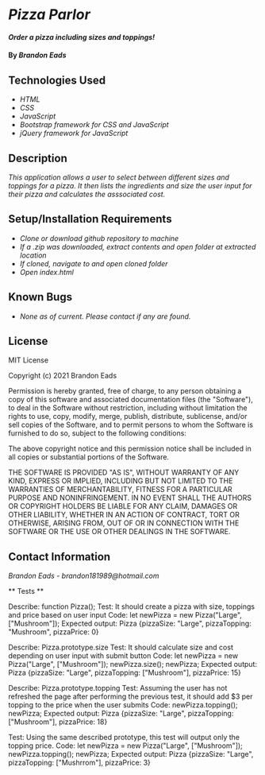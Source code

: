 # _Pizza Parlor_

#### _Order a pizza including sizes and toppings!_

#### By _**Brandon Eads**_

## Technologies Used

* _HTML_
* _CSS_
* _JavaScript_
* _Bootstrap framework for CSS and JavaScript_
* _jQuery framework for JavaScript_

## Description

_This application allows a user to select between different sizes and toppings for a pizza. It then lists the ingredients and size the user input for their pizza and calculates the asssociated cost._

## Setup/Installation Requirements

* _Clone or download github repository to machine_
* _If a .zip was downloaded, extract contents and open folder at extracted location_
* _If cloned, navigate to and open cloned folder_
* _Open index.html_

## Known Bugs

* _None as of current. Please contact if any are found._

## License

MIT License

Copyright (c) 2021 Brandon Eads

Permission is hereby granted, free of charge, to any person obtaining a copy
of this software and associated documentation files (the "Software"), to deal
in the Software without restriction, including without limitation the rights
to use, copy, modify, merge, publish, distribute, sublicense, and/or sell
copies of the Software, and to permit persons to whom the Software is
furnished to do so, subject to the following conditions:

The above copyright notice and this permission notice shall be included in all
copies or substantial portions of the Software.

THE SOFTWARE IS PROVIDED "AS IS", WITHOUT WARRANTY OF ANY KIND, EXPRESS OR
IMPLIED, INCLUDING BUT NOT LIMITED TO THE WARRANTIES OF MERCHANTABILITY,
FITNESS FOR A PARTICULAR PURPOSE AND NONINFRINGEMENT. IN NO EVENT SHALL THE
AUTHORS OR COPYRIGHT HOLDERS BE LIABLE FOR ANY CLAIM, DAMAGES OR OTHER
LIABILITY, WHETHER IN AN ACTION OF CONTRACT, TORT OR OTHERWISE, ARISING FROM,
OUT OF OR IN CONNECTION WITH THE SOFTWARE OR THE USE OR OTHER DEALINGS IN THE
SOFTWARE.

## Contact Information

_Brandon Eads - brandon181989@hotmail.com_


** Tests **

Describe: function Pizza();
Test: It should create a pizza with size, toppings and price based on user input
Code: let newPizza = new Pizza("Large", ["Mushroom"]);
Expected output: Pizza {pizzaSize: "Large", pizzaTopping: "Mushroom", pizzaPrice: 0}

Describe: Pizza.prototype.size
Test: It should calculate size and cost depending on user input with submit button
Code: let newPizza = new Pizza("Large", ["Mushroom"]);
      newPizza.size();
      newPizza;
Expected output: Pizza {pizzaSize: "Large", pizzaTopping: ["Mushroom"], pizzaPrice: 15}

Describe: Pizza.prototype.topping
Test: Assuming the user has not refreshed the page after performing the previous test, it should add $3 per topping to the price when the user submits
Code: newPizza.topping();
      newPizza;
Expected output: Pizza {pizzaSize: "Large", pizzaTopping: ["Mushroom"], pizzaPrice: 18}

Test: Using the same described prototype, this test will output only the topping price.
Code: let newPizza = new Pizza("Large", ["Mushroom"]);
      newPizza.topping();
      newPizza;
Expected output: Pizza {pizzaSize: "Large", pizzaTopping: ["Mushrrom"], pizzaPrice: 3}



